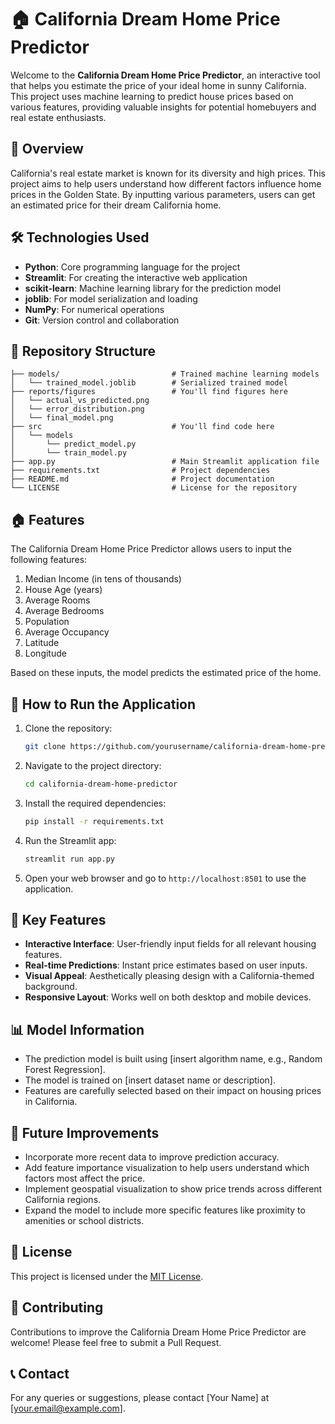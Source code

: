 # 🏠 California Dream Home Price Predictor

Welcome to the **California Dream Home Price Predictor**, an interactive tool that helps you estimate the price of your ideal home in sunny California. This project uses machine learning to predict house prices based on various features, providing valuable insights for potential homebuyers and real estate enthusiasts.

## 📖 Overview

California's real estate market is known for its diversity and high prices. This project aims to help users understand how different factors influence home prices in the Golden State. By inputting various parameters, users can get an estimated price for their dream California home.

## 🛠️ Technologies Used

- **Python**: Core programming language for the project
- **Streamlit**: For creating the interactive web application
- **scikit-learn**: Machine learning library for the prediction model
- **joblib**: For model serialization and loading
- **NumPy**: For numerical operations
- **Git**: Version control and collaboration

## 📂 Repository Structure

```
├── models/                         # Trained machine learning models
│   └── trained_model.joblib        # Serialized trained model
├── reports/figures                 # You'll find figures here
│   └── actual_vs_predicted.png
│   └── error_distribution.png
│   └── final_model.png
├── src                             # You'll find code here
│   └── models
│       └── predict_model.py
│       └── train_model.py
├── app.py                          # Main Streamlit application file
├── requirements.txt                # Project dependencies
├── README.md                       # Project documentation
└── LICENSE                         # License for the repository
```

## 🏠 Features

The California Dream Home Price Predictor allows users to input the following features:

1. Median Income (in tens of thousands)
2. House Age (years)
3. Average Rooms
4. Average Bedrooms
5. Population
6. Average Occupancy
7. Latitude
8. Longitude

Based on these inputs, the model predicts the estimated price of the home.

## 🚀 How to Run the Application

1. Clone the repository:
   ```sh
   git clone https://github.com/yourusername/california-dream-home-predictor.git
   ```

2. Navigate to the project directory:
   ```sh
   cd california-dream-home-predictor
   ```

3. Install the required dependencies:
   ```sh
   pip install -r requirements.txt
   ```

4. Run the Streamlit app:
   ```sh
   streamlit run app.py
   ```

5. Open your web browser and go to `http://localhost:8501` to use the application.

## 🔑 Key Features

- **Interactive Interface**: User-friendly input fields for all relevant housing features.
- **Real-time Predictions**: Instant price estimates based on user inputs.
- **Visual Appeal**: Aesthetically pleasing design with a California-themed background.
- **Responsive Layout**: Works well on both desktop and mobile devices.

## 📊 Model Information

- The prediction model is built using [insert algorithm name, e.g., Random Forest Regression].
- The model is trained on [insert dataset name or description].
- Features are carefully selected based on their impact on housing prices in California.

## 🔄 Future Improvements

- Incorporate more recent data to improve prediction accuracy.
- Add feature importance visualization to help users understand which factors most affect the price.
- Implement geospatial visualization to show price trends across different California regions.
- Expand the model to include more specific features like proximity to amenities or school districts.

## 📜 License

This project is licensed under the [MIT License](LICENSE).

## 🤝 Contributing

Contributions to improve the California Dream Home Price Predictor are welcome! Please feel free to submit a Pull Request.

## 📞 Contact

For any queries or suggestions, please contact [Your Name] at [your.email@example.com].
